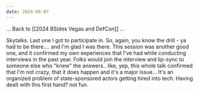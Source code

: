 ```yaml
---
date: 2024-08-07
---
```




... Back to [[2024 BSides Vegas and DefCon]] ...



Skytalks. Last one I got to participate in. So, again, you know the drill - ya had to be there.... and I'm glad I was there. This session was another good one, and it confirmed my own experiences that I've had while conducting interviews in the past year. Folks would join the interview and lip-sync to someone else who "knew" the answers.. like, yep, this whole talk confirmed that I'm not crazy, that it does happen and it's a major issue... It's an organized problem of state-sponsored actors getting hired into tech. Having dealt with this first hand? not fun.